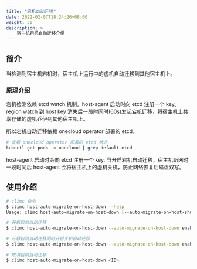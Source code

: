 ```yaml
---
title: "宕机自动迁移"
date: 2022-02-07T18:24:26+08:00
weight: 30
description: >
    宿主机宕机自动迁移介绍
---
```


## 简介

当检测到宿主机宕机时，宿主机上运行中的虚机自动迁移到其他宿主机上。

### 原理介绍

宕机检测依赖 etcd watch 机制。host-agent 启动时向 etcd 注册一个 key。 region watch 到 host key 消失后一段时间时(60s)发起宕机迁移，将宿主机上共享存储的虚机乔伊到其他宿主机上。

所以宕机自动迁移依赖 onecloud operator 部署的 etcd。
```bash
# 查看 onecloud operator 部署的 etcd 状态
kubectl get pods -n onecloud | grep default-etcd
```

host-agent 启动时会向 etcd 注册一个 key. 当开启宕机自动迁移，宿主机断网时一段时间后 host-agent 会将宿主机上的虚机关机，防止网络恢复后磁盘双写。

## 使用介绍

```bash
# climc 命令
$ climc host-auto-migrate-on-host-down --help
Usage: climc host-auto-migrate-on-host-down [--auto-migrate-on-host-shutdown {enable,disable}] [--help] [--auto-migrate-on-host-down {enable,disable}] <ID> ...

# 开启宕机自动迁移
$ climc host-auto-migrate-on-host-down --auto-migrate-on-host-down enable <ID>

# 开启宕机自动迁移同时开启关机自动迁移
$ climc host-auto-migrate-on-host-down --auto-migrate-on-host-down enable --auto-migrate-on-host-shutdown enable <ID>

# 取消宕机自动迁移
$ climc host-auto-migrate-on-host-down <ID>
```
